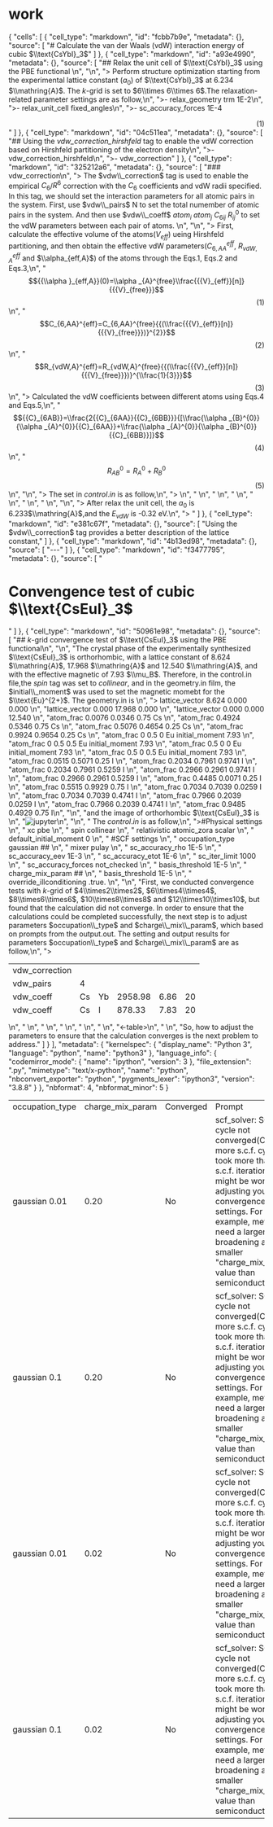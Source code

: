 # work
{
 "cells": [
  {
   "cell_type": "markdown",
   "id": "fcbb7b9e",
   "metadata": {},
   "source": [
    "# Calculate the van der Waals (vdW) interaction energy of cubic $\\text{CsYbI}_3$"
   ]
  },
  {
   "cell_type": "markdown",
   "id": "a93e4990",
   "metadata": {},
   "source": [
    "## Relax the unit cell of $\\text{CsYbI}_3$ using the PBE functional \n",
    "\n",
    "> Perform structure optimization starting from the experimental lattice constant ($a_0$) of $\\text{CsYbI}_3$ at 6.234 $\\mathring{A}$. The *k*-grid is set to $6\\times 6\\times 6$.The relaxation-related parameter settings are as follow,\n",
    ">- relax_geometry trm 1E-2\n",
    ">- relax_unit_cell fixed_angles\n",
    ">- sc_accuracy_forces  1E-4<div style='text-align: right'>(1)</div> "
   ]
  },
  {
   "cell_type": "markdown",
   "id": "04c511ea",
   "metadata": {},
   "source": [
    "## Using the *vdw_correction_hirshfeld* tag to enable the vdW correction based on Hirshfeld partitioning of the electron density\n",
    ">- vdw_correction_hirshfeld\n",
    ">- vdw_correction"
   ]
  },
  {
   "cell_type": "markdown",
   "id": "325212a6",
   "metadata": {},
   "source": [
    "### vdw_correction\n",
    "> The $vdw\\_correction$ tag is used to enable the empirical $C_6$/$R^6$ correction with the $C_6$ coefficients and vdW radii specified. In this tag, we should set the interaction parameters for all atomic pairs in the system. First, use $vdw\\_pairs$ N to set the total numember of atomic pairs in the system. And then use $vdw\\_coeff$ $atom_i$ $atom_j$ $C_{6ij}$ $R_{ij}^0$ to set the vdW parameters between each pair of atoms. \n",
    "\n",
    "> First, calculate the effective volume of the atoms($V_{eff}$) ueing Hirshfeld partitioning, and then obtain the effective vdW parameters($C_{6,AA}^{eff}$, $R^{eff}_{vdW,A}$ and $\\alpha_{eff,A}$) of the atoms through the Eqs.1, Eqs.2 and Eqs.3,\n",
    "$${{\\alpha }_{eff,A}}(0)=\\alpha _{A}^{free}\\frac{{{V}_{eff}}[n]}{{{V}_{free}}}$$<div style='text-align: right'>(1)</div>\n",
    "$$C_{6,AA}^{eff}=C_{6,AA}^{free}{{(\\frac{{{V}_{eff}}[n]}{{{V}_{free}}})}^{2}}$$<div style='text-align: right'>(2)</div>\n",
    "$$R_{vdW,A}^{eff}=R_{vdW,A}^{free}{{(\\frac{{{V}_{eff}}[n]}{{{V}_{free}}})}^{\\frac{1}{3}}}$$<div style='text-align: right'>(3)</div>\n",
    "> Calculated the vdW coefficients between different atoms using Eqs.4 and Eqs.5,\n",
    "$${{C}_{6AB}}=\\frac{2{{C}_{6AA}}{{C}_{6BB}}}{[\\frac{\\alpha _{B}^{0}}{\\alpha _{A}^{0}}{{C}_{6AA}}+\\frac{\\alpha _{A}^{0}}{\\alpha _{B}^{0}}{{C}_{6BB}}]}$$<div style='text-align: right'>(4)</div>\n",
    "$$R_{AB}^{0}=R_{A}^{0}+R_{B}^{0}$$<div style='text-align: right'>(5)</div>\n",
    "\n",
    "> The set in $control.in$ is as follow,\n",
    "> <table width='500' height='100|'>\n",
    "    <tr><td>vdw_correction</td></tr>\n",
    "    <tr><td>vdw_pairs</td><td>4</td></tr>\n",
    "    <tr><td>vdw_coeff</td><td>Cs</td><td>Yb</td><td>2958.98</td><td>6.86</td><td>20</td></tr>\n",
    "    <tr><td>vdw_coeff</td><td>Cs</td><td>I</td><td>878.33</td><td>7.83</td><td>20</td></tr>\n",
    "    <tr><td>vdw_coeff</td><td>Yb</td><td>I</td><td>819.69</td><td>7.33</td><td>20</td></tr>\n",
    "    <tr><td>vdw_coeff</td><td>I</td><td>I</td><td>371.69</td><td>8.29</td><td>20</td></tr>  \n",
    "\n",
    "> After relax the unit cell, the $a_0$ is 6.233$\\mathring{A}$,and the $E_{vdW}$ is -0.32 eV.\n",
    "> "
   ]
  },
  {
   "cell_type": "markdown",
   "id": "e381c67f",
   "metadata": {},
   "source": [
    "Using the $vdw\\_correction$ tag provides a better description of the lattice constant,"
   ]
  },
  {
   "cell_type": "markdown",
   "id": "4b13ed98",
   "metadata": {},
   "source": [
    "---"
   ]
  },
  {
   "cell_type": "markdown",
   "id": "f3477795",
   "metadata": {},
   "source": [
    " <h1 style='font-size: 20 px; color=blue;'>Convengence test of cubic $\\text{CsEuI}_3$</h1>"
   ]
  },
  {
   "cell_type": "markdown",
   "id": "50961e98",
   "metadata": {},
   "source": [
    "## *k*-grid convergence test of $\\text{CsEuI}_3$ using the PBE functional\n",
    "\n",
    "The crystal phase of the experimentally synthesized $\\text{CsEuI}_3$ is orthorhombic, with a lattice constant of 8.624 $\\mathring{A}$, 17.968 $\\mathring{A}$ and 12.540 $\\mathring{A}$, and with the effective magnetic of 7.93 $\\mu_B$. Therefore, in the control.in file,the $spin$ tag was set to $collinear$, and in the geometry.in film, the $initial\\_moment$ was used to set the magnetic momebt for the $\\text{Eu}^{2+}$. The geometry.in is  \n",
    "> lattice_vector  8.624 0.000 0.000  \n",
    "lattice_vector  0.000 17.968 0.000  \n",
    "lattice_vector  0.000 0.000 12.540  \n",
    "atom_frac  0.0076  0.0346  0.75 Cs  \n",
    "atom_frac  0.4924  0.5346  0.75 Cs  \n",
    "atom_frac  0.5076  0.4654  0.25 Cs  \n",
    "atom_frac  0.9924  0.9654  0.25 Cs  \n",
    "atom_frac  0   0.5  0     Eu initial_moment 7.93  \n",
    "atom_frac  0   0.5  0.5   Eu initial_moment 7.93  \n",
    "atom_frac  0.5 0    0     Eu initial_moment 7.93  \n",
    "atom_frac  0.5 0    0.5   Eu initial_moment 7.93  \n",
    "atom_frac  0.0515  0.5071  0.25   I  \n",
    "atom_frac  0.2034  0.7961  0.9741 I  \n",
    "atom_frac  0.2034  0.7961  0.5259 I  \n",
    "atom_frac  0.2966  0.2961  0.9741 I  \n",
    "atom_frac  0.2966  0.2961  0.5259 I  \n",
    "atom_frac  0.4485  0.0071  0.25   I  \n",
    "atom_frac  0.5515  0.9929  0.75   I  \n",
    "atom_frac  0.7034  0.7039  0.0259 I  \n",
    "atom_frac  0.7034  0.7039  0.4741 I  \n",
    "atom_frac  0.7966  0.2039  0.0259 I  \n",
    "atom_frac  0.7966  0.2039  0.4741 I  \n",
    "atom_frac  0.9485  0.4929  0.75   I\n",
    "\n",
    "and the image of orthorhombic $\\text{CsEuI}_3$ is  \n",
    "![jupyter](./CsEuI3)\n",
    "\n",
    " The $control.in$ is as follow,\n",
    ">#Physical settings  \n",
    "  xc                 pbe  \n",
    "  spin               collinear  \n",
    "  relativistic       atomic_zora scalar  \n",
    "  default_initial_moment    0  \n",
    "  #SCF settings  \n",
    "  occupation_type   gaussian ##  \n",
    "  mixer             pulay  \n",
    "  sc_accuracy_rho    1E-5  \n",
    "  sc_accuracy_eev    1E-3  \n",
    "  sc_accuracy_etot   1E-6  \n",
    "  sc_iter_limit      1000  \n",
    "  sc_accuracy_forces  not_checked  \n",
    "  basis_threshold     1E-5  \n",
    "  charge_mix_param      ##  \n",
    "  basis_threshold         1E-5  \n",
    "  override_illconditioning        .true.  \n",
    "\n",
    "First, we conducted convergence tests with $k$-grid of $4\\times2\\times2$, $6\\times4\\times4$, $8\\times6\\times6$, $10\\times8\\times8$ and $12\\times10\\times10$, but found that the calculation did not converge. In order to ensure that the calculations could be completed successfully, the next step is to adjust parameters $occupation\\_type$ and $charge\\_mix\\_param$, which based on prompts from the output.out. The setting and output results for parameters $occupation\\_type$ and $charge\\_mix\\_param$ are as follow,\n",
    "><table >\n",
    "    <tr><td>occupation_type</td><td>charge_mix_param</td><td>Converged</td><td>Prompt</td></tr>\n",
    "    <tr><td>gaussian 0.01</td><td>0.20</td><td>No</td><td>scf_solver: SCF cycle not converged(One or more s.c.f. cycles took more than 50 s.c.f. iterations.It might be worth adjusting your convergence settings. For example, metals need a larger broadening and a smaller \"charge_mix_param\" value than semiconductors.)</td></tr>\n",
    "    <tr><td>gaussian 0.1</td><td>0.20</td><td>No</td><td>scf_solver: SCF cycle not converged(One or more s.c.f. cycles took more than 50 s.c.f. iterations.It might be worth adjusting your convergence settings. For example, metals need a larger broadening and a smaller \"charge_mix_param\" value than semiconductors.)</td></tr>\n",
    "    <tr><td>gaussian 0.01</td><td>0.02</td><td>No</td><td>scf_solver: SCF cycle not converged(One or more s.c.f. cycles took more than 50 s.c.f. iterations.It might be worth adjusting your convergence settings. For example, metals need a larger broadening and a smaller \"charge_mix_param\" value than semiconductors.)</td></tr>\n",
    "    <tr><td>gaussian 0.1</td><td>0.02</td><td>No</td><td>scf_solver: SCF cycle not converged(One or more s.c.f. cycles took more than 50 s.c.f. iterations.It might be worth adjusting your convergence settings. For example, metals need a larger broadening and a smaller \"charge_mix_param\" value than semiconductors.)</td></tr>\n",
    "<-table>\n",
    "    \n",
    "So, how to adjust the parameters to ensure that the calculation converges is the next problem to address."
   ]
  }
 ],
 "metadata": {
  "kernelspec": {
   "display_name": "Python 3",
   "language": "python",
   "name": "python3"
  },
  "language_info": {
   "codemirror_mode": {
    "name": "ipython",
    "version": 3
   },
   "file_extension": ".py",
   "mimetype": "text/x-python",
   "name": "python",
   "nbconvert_exporter": "python",
   "pygments_lexer": "ipython3",
   "version": "3.8.8"
  }
 },
 "nbformat": 4,
 "nbformat_minor": 5
}

